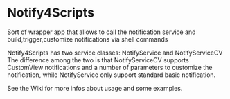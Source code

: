 # Notify4Scripts
Sort of wrapper app that allows to call the notification service and build,trigger,customize notifications via shell commands

Notify4Scripts has two service classes: NotifyService and NotifyServiceCV  
The difference among the two is that NotifyServiceCV supports CustomView notifications and a number of parameters to customize the notification, while NotifyService only support standard basic notification.

See the Wiki for more infos about usage and some examples.
